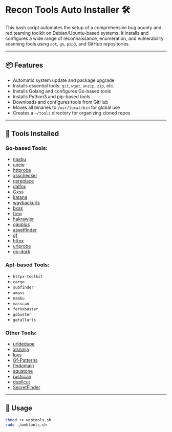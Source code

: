 # Recon Tools Auto Installer 🛠️

This bash script automates the setup of a comprehensive bug bounty and red teaming toolkit on Debian/Ubuntu-based systems. It installs and configures a wide range of reconnaissance, enumeration, and vulnerability scanning tools using `apt`, `go`, `pip3`, and GitHub repositories.

---

## 📦 Features

- Automatic system update and package upgrade
- Installs essential tools: `git`, `wget`, `unzip`, `zip`, etc.
- Installs Golang and configures Go-based tools
- Installs Python3 and pip-based tools
- Downloads and configures tools from GitHub
- Moves all binaries to `/usr/local/bin` for global use
- Creates a `~/tools` directory for organizing cloned repos

---

## 🧰 Tools Installed

### Go-based Tools:
- [naabu](https://github.com/projectdiscovery/naabu)
- [unew](https://github.com/rix4uni/unew)
- [httprobe](https://github.com/tomnomnom/httprobe)
- [xsschecker](https://github.com/rix4uni/xsschecker)
- [qsreplace](https://github.com/tomnomnom/qsreplace)
- [dalfox](https://github.com/hahwul/dalfox)
- [Gxss](https://github.com/KathanP19/Gxss)
- [katana](https://github.com/projectdiscovery/katana)
- [waybackurls](https://github.com/tomnomnom/waybackurls)
- [bxss](https://github.com/ethicalhackingplayground/bxss)
- [freq](https://github.com/takshal/freq)
- [hakrawler](https://github.com/hakluke/hakrawler)
- [gauplus](https://github.com/bp0lr/gauplus)
- [assetfinder](https://github.com/tomnomnom/assetfinder)
- [gf](https://github.com/tomnomnom/gf)
- [httpx](https://github.com/projectdiscovery/httpx)
- [urlprobe](https://github.com/1ndianl33t/urlprobe)
- [go-dork](https://github.com/dwisiswant0/go-dork)

### Apt-based Tools:
- `httpx-toolkit`
- `cargo`
- `subfinder`
- `amass`
- `naabu`
- `masscan`
- `feroxbuster`
- `gobuster`
- `getallurls`

### Other Tools:
- [urldedupe](https://github.com/ameenmaali/urldedupe)
- [xlsninja](https://github.com/nischalbijukchhe/lostools)
- [loxs](https://github.com/coffinxp/loxs)
- [Gf-Patterns](https://github.com/1ndianl33t/Gf-Patterns)
- [findomain](https://github.com/findomain/findomain)
- [aquatone](https://github.com/michenriksen/aquatone)
- [rustscan](https://github.com/RustScan/RustScan)
- [duplicut](https://github.com/nil0x42/duplicut)
- [SecretFinder](https://github.com/m4ll0k/SecretFinder)

---

## 🚀 Usage

```bash
chmod +x webtools.sh
sudo ./webtools.sh
